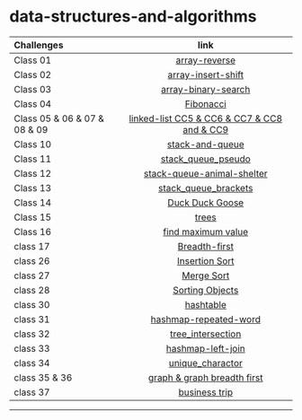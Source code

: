 # data-structures-and-algorithms


| Challenges  | link  
| :---        |    :----:
|Class 01     | [array-reverse](./array-reverse/README.md) 
|Class 02     | [array-insert-shift](./array-insert-shift/README.md) 
|Class 03     | [array-binary-search](./array-binary-search/README.md) 
|Class 04     | [Fibonacci ](./Fibonacci%20/README.md) 
|Class 05 & 06 & 07 & 08 & 09   | [linked-list CC5 & CC6 & CC7 & CC8 and & CC9 ](./linked_list/README.md) 
|Class 10     | [stack-and-queue ](./stack_and_queue/README.md) 
|Class 11     | [stack_queue_pseudo ](./stack_queue_pseudo/README.md) 
|Class 12     | [stack-queue-animal-shelter ](./stack_queue_animal_shelter/README.md) 
|Class 13     | [stack_queue_brackets ](./stack_queue_brackets/README.md) 
|Class 14     | [Duck Duck Goose ](./Duck_Duck_Goose/README.md) 
|Class 15     | [trees ](./Trees/README.md) 
|Class 16     | [find maximum value ](./Trees/Max_tree.md) 
|class 17     | [Breadth-first ](./Challenge17/README.md) 
|class 26     | [Insertion Sort ](./Insertion_Sort/README.md) 
|class 27     | [Merge Sort ](./Merge_Sort/README.md) 
|class 28     | [Sorting Objects ](./Sorting_Objects/README.md) 
|class 30     | [hashtable ](./Hashtable/README.md) 
|class 31     | [hashmap-repeated-word ](./repeated_word/README.md) 
|class 32     | [tree_intersection ](./tree_intersection/README.md) 
|class 33     | [hashmap-left-join ](./hashmap_left_join/README.md) 
|class 34     | [unique_charactor ](./unique_charactor/README.md) 
|class 35 & 36| [graph & graph breadth first](./Graph/README.md) 
|class 37     | [business trip ](./Business_trip/README.md) 

















---